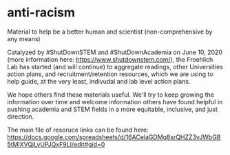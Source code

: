 # anti-racism
Material to help be a better human and scientist (non-comprehensive by any means)

Catalyzed by #ShutDownSTEM and #ShutDownAcademia on June 10, 2020 (more information here: https://www.shutdownstem.com/), the Froehlich Lab has started (and will continue) to aggregate readings, other Universities action plans, and recruitment/retention resources, which we are using to help guide, at the very least, indivudal and lab level action plans.

We hope others find these materials useful. We'll try to keep growing the information over time and welcome information others have found helpful in pushing academia and STEM fields in a more equitable, inclusive, and just direction.

The main file of resoruce links can be found here: https://docs.google.com/spreadsheets/d/16ACelaGDMq8srQHZZ3vJWbGB5tMlXVQjLvUPJQxF9LI/edit#gid=0
